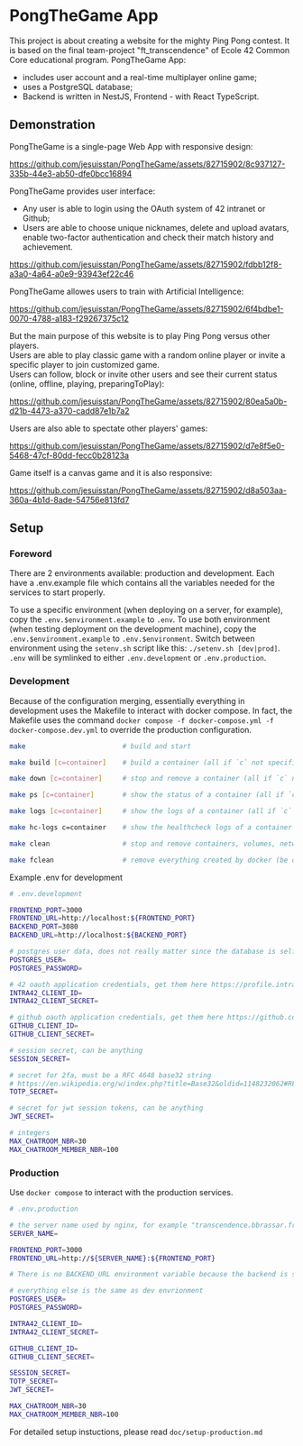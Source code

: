 # PongTheGame App
This project is about creating a website for the mighty Ping Pong contest.
It is based on the final team-project "ft_transcendence" of Ecole 42 Common Сore educational program.
PongTheGame App:
- includes user account and a real-time multiplayer online game;
- uses a PostgreSQL database;
- Backend is written in NestJS, Frontend - with React TypeScript.

## Demonstration
PongTheGame is a single-page Web App with responsive design:

https://github.com/jesuisstan/PongTheGame/assets/82715902/8c937127-335b-44e3-ab50-dfe0bcc16894


PongTheGame provides user interface:
- Any user is able to login using the OAuth system of 42 intranet or Github;
- Users are able to choose unique nicknames, delete and upload avatars, enable two-factor authentication and check their match history and achievement.

https://github.com/jesuisstan/PongTheGame/assets/82715902/fdbb12f8-a3a0-4a64-a0e9-93943ef22c46


PongTheGame allowes users to train with Artificial Intelligence:

https://github.com/jesuisstan/PongTheGame/assets/82715902/6f4bdbe1-0070-4788-a183-f29267375c12


But the main purpose of this website is to play Ping Pong versus other players.\
Users are able to play classic game with a random online player or invite a specific player to join customized game.\
Users can follow, block or invite other users and see their current status (online, offline, playing, preparingToPlay):

https://github.com/jesuisstan/PongTheGame/assets/82715902/80ea5a0b-d21b-4473-a370-cadd87e1b7a2


Users are also able to spectate other players' games:

https://github.com/jesuisstan/PongTheGame/assets/82715902/d7e8f5e0-5468-47cf-80dd-fecc0b28123a

Game itself is a canvas game and it is also responsive:

https://github.com/jesuisstan/PongTheGame/assets/82715902/d8a503aa-360a-4b1d-8ade-54756e813fd7


## Setup

### Foreword

There are 2 environments available: production and development. Each have a .env.example file which contains all the variables
needed for the services to start properly.

To use a specific environment (when deploying on a server, for example), copy the `.env.$environment.example` to `.env`.
To use both environment (when testing deployment on the development machine), copy the `.env.$environment.example` to `.env.$environment`. Switch between environment using the `setenv.sh` script like this: `./setenv.sh [dev|prod]`. `.env` will be symlinked to either `.env.development` or `.env.production`.

### Development

Because of the configuration merging, essentially everything in development uses the Makefile to interact with docker compose. In fact, the Makefile uses the command `docker compose -f docker-compose.yml -f docker-compose.dev.yml` to override the production configuration.

```sh
make                        # build and start

make build [c=container]    # build a container (all if `c` not specified)

make down [c=container]     # stop and remove a container (all if `c` not specified)

make ps [c=container]       # show the status of a container (all if `c` not specified)

make logs [c=container]     # show the logs of a container (all if `c` not specified)

make hc-logs c=container    # show the healthcheck logs of a container

make clean                  # stop and remove containers, volumes, networks and images

make fclean                 # remove everything created by docker (be careful, uses `docker system prune`)
```

Example .env for development

```sh
# .env.development

FRONTEND_PORT=3000
FRONTEND_URL=http://localhost:${FRONTEND_PORT}
BACKEND_PORT=3080
BACKEND_URL=http://localhost:${BACKEND_PORT}

# postgres user data, does not really matter since the database is self-contained
POSTGRES_USER=
POSTGRES_PASSWORD=

# 42 oauth application credentials, get them here https://profile.intra.42.fr/oauth/applications
INTRA42_CLIENT_ID=
INTRA42_CLIENT_SECRET=

# github oauth application credentials, get them here https://github.com/settings/developers
GITHUB_CLIENT_ID=
GITHUB_CLIENT_SECRET=

# session secret, can be anything
SESSION_SECRET=

# secret for 2fa, must be a RFC 4648 base32 string
# https://en.wikipedia.org/w/index.php?title=Base32&oldid=1148232062#RFC_4648_Base32_alphabet
TOTP_SECRET=

# secret for jwt session tokens, can be anything
JWT_SECRET=

# integers
MAX_CHATROOM_NBR=30
MAX_CHATROOM_MEMBER_NBR=100
```

### Production

Use `docker compose` to interact with the production services.

```sh
# .env.production

# the server name used by nginx, for example "transcendence.bbrassar.fr"
SERVER_NAME=

FRONTEND_PORT=3000
FRONTEND_URL=http://${SERVER_NAME}:${FRONTEND_PORT}

# There is no BACKEND_URL environment variable because the backend is served by nginx, accessible at ${FRONTEND_URL}/api

# everything else is the same as dev envrionment
POSTGRES_USER=
POSTGRES_PASSWORD=

INTRA42_CLIENT_ID=
INTRA42_CLIENT_SECRET=

GITHUB_CLIENT_ID=
GITHUB_CLIENT_SECRET=

SESSION_SECRET=
TOTP_SECRET=
JWT_SECRET=

MAX_CHATROOM_NBR=30
MAX_CHATROOM_MEMBER_NBR=100
```

For detailed setup instuctions, please read `doc/setup-production.md`
